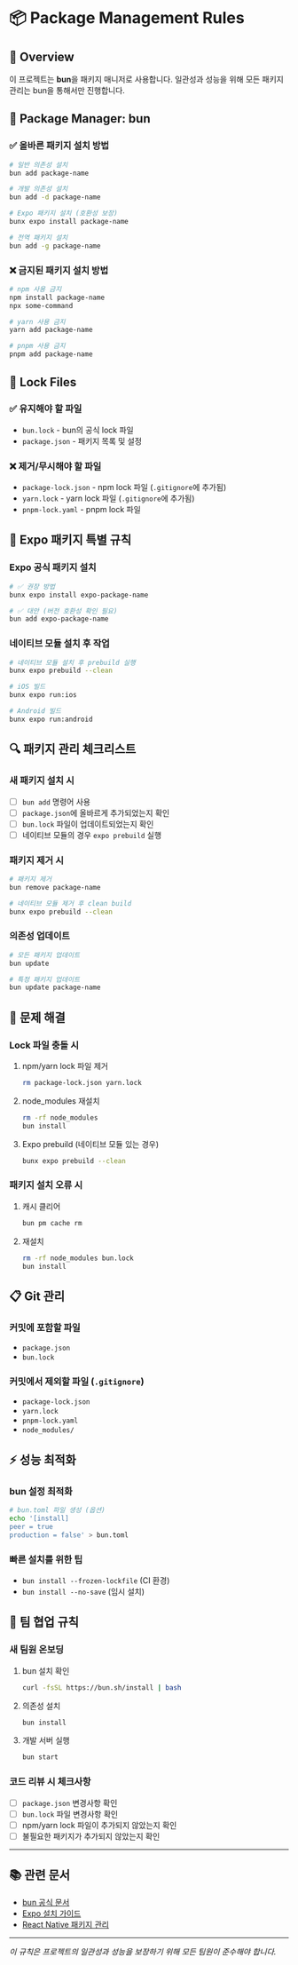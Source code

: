 # 📦 Package Management Rules

## 🎯 Overview

이 프로젝트는 **bun**을 패키지 매니저로 사용합니다. 일관성과 성능을 위해 모든 패키지 관리는 bun을 통해서만 진행합니다.

## 🔧 Package Manager: bun

### ✅ 올바른 패키지 설치 방법

```bash
# 일반 의존성 설치
bun add package-name

# 개발 의존성 설치
bun add -d package-name

# Expo 패키지 설치 (호환성 보장)
bunx expo install package-name

# 전역 패키지 설치
bun add -g package-name
```

### ❌ 금지된 패키지 설치 방법

```bash
# npm 사용 금지
npm install package-name
npx some-command

# yarn 사용 금지
yarn add package-name

# pnpm 사용 금지
pnpm add package-name
```

## 📁 Lock Files

### ✅ 유지해야 할 파일

- `bun.lock` - bun의 공식 lock 파일
- `package.json` - 패키지 목록 및 설정

### ❌ 제거/무시해야 할 파일

- `package-lock.json` - npm lock 파일 (`.gitignore`에 추가됨)
- `yarn.lock` - yarn lock 파일 (`.gitignore`에 추가됨)
- `pnpm-lock.yaml` - pnpm lock 파일

## 🚀 Expo 패키지 특별 규칙

### Expo 공식 패키지 설치

```bash
# ✅ 권장 방법
bunx expo install expo-package-name

# ✅ 대안 (버전 호환성 확인 필요)
bun add expo-package-name
```

### 네이티브 모듈 설치 후 작업

```bash
# 네이티브 모듈 설치 후 prebuild 실행
bunx expo prebuild --clean

# iOS 빌드
bunx expo run:ios

# Android 빌드
bunx expo run:android
```

## 🔍 패키지 관리 체크리스트

### 새 패키지 설치 시

- [ ] `bun add` 명령어 사용
- [ ] `package.json`에 올바르게 추가되었는지 확인
- [ ] `bun.lock` 파일이 업데이트되었는지 확인
- [ ] 네이티브 모듈의 경우 `expo prebuild` 실행

### 패키지 제거 시

```bash
# 패키지 제거
bun remove package-name

# 네이티브 모듈 제거 후 clean build
bunx expo prebuild --clean
```

### 의존성 업데이트

```bash
# 모든 패키지 업데이트
bun update

# 특정 패키지 업데이트
bun update package-name
```

## 🚨 문제 해결

### Lock 파일 충돌 시

1. npm/yarn lock 파일 제거

   ```bash
   rm package-lock.json yarn.lock
   ```

2. node_modules 재설치

   ```bash
   rm -rf node_modules
   bun install
   ```

3. Expo prebuild (네이티브 모듈 있는 경우)
   ```bash
   bunx expo prebuild --clean
   ```

### 패키지 설치 오류 시

1. 캐시 클리어

   ```bash
   bun pm cache rm
   ```

2. 재설치
   ```bash
   rm -rf node_modules bun.lock
   bun install
   ```

## 📋 Git 관리

### 커밋에 포함할 파일

- `package.json`
- `bun.lock`

### 커밋에서 제외할 파일 (`.gitignore`)

- `package-lock.json`
- `yarn.lock`
- `pnpm-lock.yaml`
- `node_modules/`

## ⚡ 성능 최적화

### bun 설정 최적화

```bash
# bun.toml 파일 생성 (옵션)
echo '[install]
peer = true
production = false' > bun.toml
```

### 빠른 설치를 위한 팁

- `bun install --frozen-lockfile` (CI 환경)
- `bun install --no-save` (임시 설치)

## 🤝 팀 협업 규칙

### 새 팀원 온보딩

1. bun 설치 확인

   ```bash
   curl -fsSL https://bun.sh/install | bash
   ```

2. 의존성 설치

   ```bash
   bun install
   ```

3. 개발 서버 실행
   ```bash
   bun start
   ```

### 코드 리뷰 시 체크사항

- [ ] `package.json` 변경사항 확인
- [ ] `bun.lock` 파일 변경사항 확인
- [ ] npm/yarn lock 파일이 추가되지 않았는지 확인
- [ ] 불필요한 패키지가 추가되지 않았는지 확인

---

## 📚 관련 문서

- [bun 공식 문서](https://bun.sh/docs)
- [Expo 설치 가이드](https://docs.expo.dev/guides/setup/)
- [React Native 패키지 관리](https://reactnative.dev/docs/libraries)

---

_이 규칙은 프로젝트의 일관성과 성능을 보장하기 위해 모든 팀원이 준수해야 합니다._
